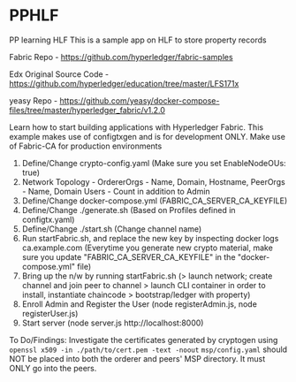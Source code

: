# PPHLF
PP learning HLF
This is a sample app on HLF to store property records

Fabric Repo - https://github.com/hyperledger/fabric-samples 

Edx Original Source Code - https://github.com/hyperledger/education/tree/master/LFS171x 

yeasy Repo - https://github.com/yeasy/docker-compose-files/tree/master/hyperledger_fabric/v1.2.0

Learn how to start building applications with Hyperledger Fabric. 
This example makes use of configtxgen and is for development ONLY. Make use of Fabric-CA for production environments

1. Define/Change crypto-config.yaml (Make sure you set EnableNodeOUs: true) 
2. Network Topology - OrdererOrgs - Name, Domain, Hostname, PeerOrgs - Name, Domain Users - Count in addition to Admin
3. Define/Change docker-compose.yml (FABRIC_CA_SERVER_CA_KEYFILE)
4. Define/Change ./generate.sh (Based on Profiles defined in configtx.yaml)
5. Define/Change ./start.sh (Change channel name)
6. Run startFabric.sh, and replace the new key by inspecting docker logs ca.example.com (Everytime you generate new crypto material, make sure you update "FABRIC_CA_SERVER_CA_KEYFILE" in the "docker-compose.yml" file)
7. Bring up the n/w by running startFabric.sh (> launch network; create channel and join peer to channel > launch CLI container in order to install, instantiate chaincode > bootstrap/ledger with property)
8. Enroll Admin and Register the User (node registerAdmin.js, node registerUser.js)
9. Start server (node server.js http://localhost:8000)

To Do/Findings:
Investigate the certificates generated by cryptogen using `openssl x509 -in ./path/to/cert.pem -text -noout`
`msp/config.yaml` should NOT be placed into both the orderer and peers' MSP directory. It must ONLY go into the peers.
